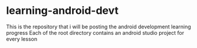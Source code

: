 # learning-android-devt
This is the repository that i will be posting the android development learning progress
Each of the root directory contains an android studio project for every lesson
